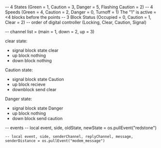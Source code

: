 -- 4 States (Green = 1, Caution = 3, Danger = 5, Flashing Caution = 2)
-- 4 Speeds (Green = 4, Caution = 2, Danger = 0, Turnoff = 1)    The "1" is active =<4 blocks before the points
-- 3 Block Status (Occupied = 0, Caution = 1, Clear = 2)
-- order of digital controller (Locking, Clear, Caution, Signal)


-- channel list = (main = 1, down = 2, up = 3)


clear state:
- signal block state clear
- up block nothing
- down block nothing

Caution state:
- signal block state Caution
- up block recieve
- downblock send clear

Danger state:
- signal block state Danger
- up block nothing
- down block send caution

-- events
    -- local event, side, oldState, newState = os.pullEvent("redstone")

    -- local event, side, senderChannel, replyChannel, message, senderDistance = os.pullEvent("modem_message")